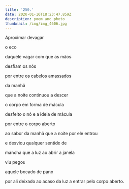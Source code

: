 ```yaml
---
title: '250.'
date: 2020-01-16T18:23:47.859Z
description: poem and photo
thumbnail: /img/img_4606.jpg
---
```

Aproximar devagar

o eco

daquele vagar com que as mãos

desfiam os nós

por entre os cabelos amassados

da manhã

que a noite continuou a descer

o corpo em forma de mácula

desfeito o nó e a ideia de mácula

por entre o corpo aberto

ao sabor da manhã que a noite por ele entrou

e desviou qualquer sentido de 

mancha que a luz ao abrir a janela

viu pegou

aquele bocado de pano 

por ali deixado ao acaso da luz a entrar pelo corpo aberto.
